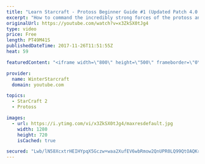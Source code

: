 ```yaml
---
title: "Learn Starcraft - Protoss Beginner Guide #1 (Updated Patch 4.0 FREE TO PLAY)"
excerpt: "How to command the incredibly strong forces of the protoss and cover weaknesses against the other inferior races. Updated for patch 4.0! This guide is not intended for COMPLETELY new players, but those who have played several games/campaign missions and grasp the very basics."
originalUrl: https://youtube.com/watch?v=x3ZkSX0tJg4
type: video
price: Free
length: PT49M41S
publishedDateTime: 2017-11-26T11:51:55Z
heat: 59

featuredContent: "<iframe width=\"800\" height=\"500\" frameborder=\"0\" src=\"https://www.youtube.com/embed/x3ZkSX0tJg4\" allow=\"accelerometer; autoplay; encrypted-media; gyroscope; picture-in-picture\" allowfullscreen></iframe>"

provider:
  name: WinterStarcraft
  domain: youtube.com

topics:
  - StarCraft 2
  - Protoss

images:
  - url: https://i.ytimg.com/vi/x3ZkSX0tJg4/maxresdefault.jpg
    width: 1280
    height: 720
    isCached: true

secured: "Lwb/lN58XcxtrHEIHYpqX5Gczw+waa2XufEV6wbRmow2QnUPR0LQ99QtOAQKr35VKtccb7jTY50FTeVYFPW5IxqdtReGAh9fT7HjmxCKpId71t/werWYWLaaOKv2E0vPKfQ4j4IBec06BMquAR+/upkXhZvSNuQBO7xq+hNbfMD476jKN7oarhmbuR09zbxeK7rdyPRTp5EVC9VkjgjJV/6omXmMMFJdC9t5pLZKlQZHtGZeEEbycA9X5S9jainfcFk0eVf0YtRFZKVMnbKOSMVWd0NTHHRaLptHBlzZkJ7Okt/VwZ8t53xcHC3zYMZwwjTcd73y6w+xjURBLmmT4NLHr7+4qLH7Sv4OZxJ7V36XR4UTh9jzphUp4X6E/Vqd5Z6la0PAQlpth/UnR7bLDBXcCiZMEq/zIp9OPl8npnw99VkI3YrEi89KP347b8w2;4jsHlFdRhfTRYmWb7Ec2aw=="
---
```


